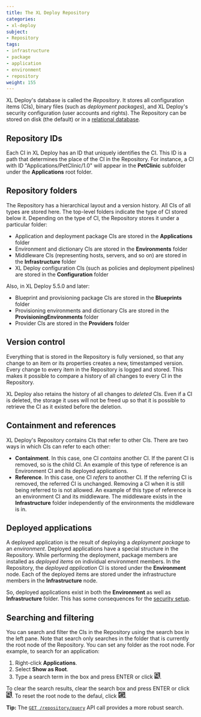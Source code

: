 ```yaml
---
title: The XL Deploy Repository
categories:
- xl-deploy
subject:
- Repository
tags:
- infrastructure
- package
- application
- environment
- repository
weight: 155
---
```


XL Deploy's database is called the _Repository_. It stores all configuration items (CIs), binary files (such as _deployment packages_), and XL Deploy's security configuration (user accounts and rights). The Repository can be stored on disk (the default) or in a [relational database](/xl-deploy/how-to/configure-the-xl-deploy-repository.html#using-a-database).

## Repository IDs

Each CI in XL Deploy has an ID that uniquely identifies the CI. This ID is a path that determines the place of the CI in the Repository. For instance, a CI with ID "Applications/PetClinic/1.0" will appear in the **PetClinic** subfolder under the **Applications** root folder.

## Repository folders

The Repository has a hierarchical layout and a version history. All CIs of all types are stored here. The top-level folders indicate the type of CI stored below it. Depending on the type of CI, the Repository stores it under a particular folder:

* Application and deployment package CIs are stored in the **Applications** folder
* Environment and dictionary CIs are stored in the **Environments** folder
* Middleware CIs (representing hosts, servers, and so on) are stored in the **Infrastructure** folder
* XL Deploy configuration CIs (such as policies and deployment pipelines) are stored in the **Configuration** folder

Also, in XL Deploy 5.5.0 and later:

* Blueprint and provisioning package CIs are stored in the **Blueprints** folder
* Provisioning environments and dictionary CIs are stored in the **ProvisioningEnvironments** folder
* Provider CIs are stored in the **Providers** folder

## Version control

Everything that is stored in the Repository is fully versioned, so that any change to an item or its properties creates a new, timestamped version. Every change to every item in the Repository is logged and stored. This makes it possible to compare a history of all changes to every CI in the Repository.

XL Deploy also retains the history of all changes to _deleted_ CIs. Even if a CI is deleted, the storage it uses will not be freed up so that it is possible to retrieve the CI as it existed before the deletion.

## Containment and references

XL Deploy's Repository contains CIs that refer to other CIs. There are two ways in which CIs can refer to each other:

* **Containment**. In this case, one CI _contains_ another CI. If the parent CI is removed, so is the child CI. An example of this type of reference is an Environment CI and its deployed applications.
* **Reference**. In this case, one CI _refers_ to another CI. If the referring CI is removed, the referred CI is unchanged. Removing a CI when it is still being referred to is not allowed. An example of this type of reference is an environment CI and its middleware. The middleware exists in the **Infrastructure** folder independently of the environments the middleware is in.

## Deployed applications

A deployed application is the result of deploying a _deployment package_ to an _environment_. Deployed applications have a special structure in the Repository. While performing the deployment, package members are installed as _deployed items_ on individual environment members. In the Repository, the _deployed application_ CI is stored under the **Environment** node. Each of the deployed items are stored under the infrastructure members in the **Infrastructure** node.

So, deployed applications exist in both the **Environment** as well as **Infrastructure** folder. This has some consequences for the [security setup](/xl-deploy/concept/roles-and-permissions-in-xl-deploy.html#local-permissions).

## Searching and filtering

You can search and filter the CIs in the Repository using the search box in the left pane. Note that search only searches in the folder that is currently the root node of the Repository. You can set any folder as the root node. For example, to search for an application:

1. Right-click **Applications**.
2. Select **Show as Root**.
3. Type a search term in the box and press ENTER or click ![Search](/images/button_search_repository.png).

To clear the search results, clear the search box and press ENTER or click ![Search](/images/button_search_repository.png). To reset the root node to the defaul, click ![Refresh](/images/button_refresh_repository.png).

**Tip:** The [`GET /repository/query`](/xl-deploy/5.5.x/rest-api/com.xebialabs.deployit.engine.api.RepositoryService.html#/repository/query:GET) API call provides a more robust search.
